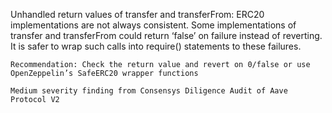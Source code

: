Unhandled return values of transfer and transferFrom: ERC20 implementations are not always consistent. Some implementations of transfer and transferFrom could return ‘false’ on failure instead of reverting. It is safer to wrap such calls into require() statements to these failures.

    Recommendation: Check the return value and revert on 0/false or use OpenZeppelin’s SafeERC20 wrapper functions

    Medium severity finding from Consensys Diligence Audit of Aave Protocol V2
	

